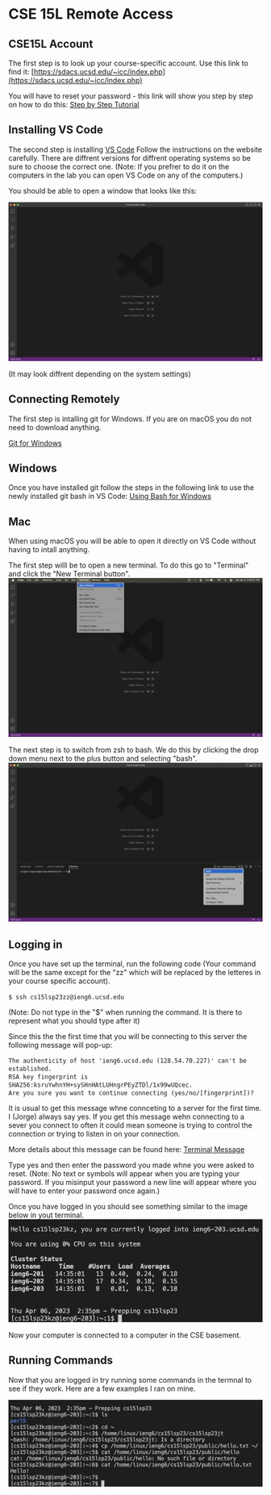 # CSE 15L Remote Access

## CSE15L Account 
The first step is to look up your course-specific account. Use this link to find it:
[https://sdacs.ucsd.edu/~icc/index.php](https://sdacs.ucsd.edu/~icc/index.php)

You will have to reset your password - this link will show you step by step on how to do this: [Step by Step Tutorial](https://drive.google.com/file/d/17IDZn8Qq7Q0RkYMxdiIR0o6HJ3B5YqSW/view)

## Installing VS Code
The second step is installing [VS Code](https://code.visualstudio.com/)
Follow the instructions on the website carefully.
There are diffrent versions for diffrent operating systems so be sure to choose the correct one.
(Note: If you prefrer to do it on the computers in the lab you can open VS Code on any of the computers.)

You should be able to open a window that looks like this:

![Image](VS.png)

(It may look diffrent depending on the system settings)

## Connecting Remotely 

The first step is intalling git for Windows. If you are on macOS you do not need to download anything.

[Git for Windows](https://gitforwindows.org/)

Windows
---

Once you have installed git follow the steps in the following link to use the newly installed git bash in VS Code: 
[Using Bash for Windows](https://stackoverflow.com/questions/42606837/how-do-i-use-bash-on-windows-from-the-visual-studio-code-integrated-terminal/50527994#50527994)

Mac
---
When using macOS you will be able to open it directly on VS Code without having to intall anything.

The first step willl be to open a new terminal. To do this go to "Terminal" and click the "New Terminal button".
![Image](Terminal.png)

The next step is to switch from zsh to bash. We do this by clicking the drop down menu next to the plus button and selecting "bash".
![Image](Bash.png)

Logging in
---

Once you have set up the terminal, run the following code (Your command will be the same except for the "zz" which will be replaced by the letteres in your course specific account).

`$ ssh cs15lsp23zz@ieng6.ucsd.edu`

(Note: Do not type in the "$" when running the command. It is there to represent what you should type after it)

Since this the the first time that you will be connecting to this server the following message will pop-up:
```
The authenticity of host 'ieng6.ucsd.edu (128.54.70.227)' can't be established.
RSA key fingerprint is SHA256:ksruYwhnYH+sySHnHAtLUHngrPEyZTDl/1x99wUQcec.
Are you sure you want to continue connecting (yes/no/[fingerprint])? 
```
It is usual to get this message whne connceting to a server for the first time. I (Jorge) always say yes. If you get this message wehn connecting to a sever you connect to often it could mean someone is trying to control the connection or trying to listen in on your connection.

More details about this message can be found here: [Terminal Message](https://superuser.com/questions/421074/ssh-the-authenticity-of-host-host-cant-be-established/421084#421084)

Type yes and then enter the password you made whne you were asked to reset. (Note: No text or symbols will appear when you are typing your password. If you misinput your password a new line will appear where you will have to enter your password once again.)


Once you have logged in you should see something similar to the image below in yout terminal.
![Image](Login.png)

Now your computer is connected to a computer in the CSE basement.

## Running Commands
Now that you are logged in try running some commands in the termnal to see if they work. Here are a few examples I ran on mine.

![Image](Commands.png)
